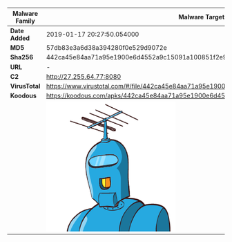 | Malware Family | Malware Targeting South Koreans                              |
| -------------- | ------------------------------------------------------------ |
| **Date Added** | 2019-01-17 20:27:50.054000                                                   |
| **MD5**        | 57db83e3a6d38a394280f0e529d9072e                             |
| **Sha256**     | 442ca45e84aa71a95e1900e6d4552a9c15091a100851f2e9e299bc7e2f932a29 |
| **URL**        | -                                                            |
| **C2**         | http://27.255.64.77:8080 |
| **VirusTotal** | https://www.virustotal.com/#/file/442ca45e84aa71a95e1900e6d4552a9c15091a100851f2e9e299bc7e2f932a29/detection |
| **Koodous**    | https://koodous.com/apks/442ca45e84aa71a95e1900e6d4552a9c15091a100851f2e9e299bc7e2f932a29 |
|                | ![](../assets/442ca45e84aa71a95e1900e6d4552a9c15091a100851f2e9e299bc7e2f932a29.png) |